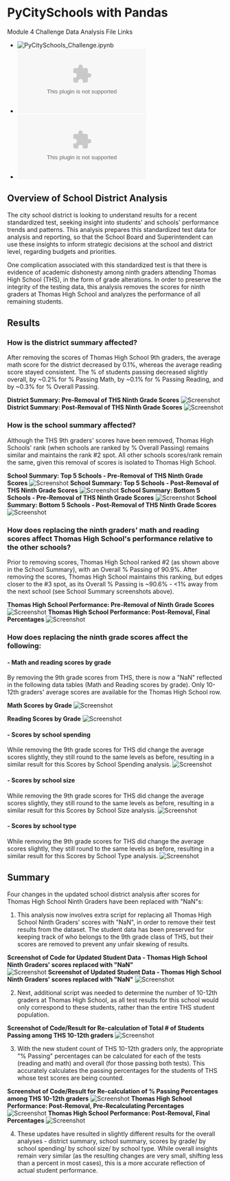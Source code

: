 # PyCitySchools with Pandas
Module 4 Challenge Data Analysis File Links
- ![PyCitySchools_Challenge.ipynb](https://github.com/aseo67/school-district-analysis/blob/main/PyCitySchools_Challenge.ipynb)
- ![schools_complete.csv](https://github.com/aseo67/school-district-analysis/blob/main/Resources/schools_complete.csv)
- ![students_complete.csv](https://github.com/aseo67/school-district-analysis/blob/main/Resources/students_complete.csv)

## Overview of School District Analysis
The city school district is looking to understand results for a recent standardized test, seeking insight into students' and schools' performance trends and patterns. This analysis prepares this standardized test data for analysis and reporting, so that the School Board and Superintendent can use these insights to inform strategic decisions at the school and district level, regarding budgets and priorities. 

One complication associated with this standardized test is that there is evidence of academic dishonesty among ninth graders attending Thomas High School (THS), in the form of grade alterations. In order to preserve the integrity of the testing data, this analysis removes the scores for ninth graders at Thomas High School and analyzes the performance of all remaining students. 

## Results
### How is the district summary affected?
After removing the scores of Thomas High School 9th graders, the average math score for the district decreased by 0.1%, whereas the average reading score stayed consistent. The % of students passing decreased slightly overall, by ~0.2% for % Passing Math, by ~0.1% for % Passing Reading, and by ~0.3% for % Overall Passing. 
  
  **District Summary: Pre-Removal of THS Ninth Grade Scores**
  ![Screenshot](https://github.com/aseo67/school-district-analysis/blob/main/Resources/Deliverable%202_District%20Summary%20-%20PreChallenge.png)
  **District Summary: Post-Removal of THS Ninth Grade Scores**
  ![Screenshot](https://github.com/aseo67/school-district-analysis/blob/main/Resources/Deliverable%202_District%20Summary%20-%20PostChallenge.png)

### How is the school summary affected?
Although the THS 9th graders' scores have been removed, Thomas High Schools' rank (when schools are ranked by % Overall Passing) remains similar and maintains the rank #2 spot. All other schools scores/rank remain the same, given this removal of scores is isolated to Thomas High School. 

  **School Summary: Top 5 Schools - Pre-Removal of THS Ninth Grade Scores**
  ![Screenshot](https://github.com/aseo67/school-district-analysis/blob/main/Resources/Deliverable%202_School%20Summary_Top5%20-%20PreChallenge.png)
  **School Summary: Top 5 Schools - Post-Removal of THS Ninth Grade Scores**
  ![Screenshot](https://github.com/aseo67/school-district-analysis/blob/main/Resources/Deliverable%202_School%20Summary_Top5%20-%20PostChallenge.png)
  **School Summary: Bottom 5 Schools - Pre-Removal of THS Ninth Grade Scores**
  ![Screenshot](https://github.com/aseo67/school-district-analysis/blob/main/Resources/Deliverable%202_School%20Summary_Bottom5%20-%20PreChallenge.png)
  **School Summary: Bottom 5 Schools - Post-Removal of THS Ninth Grade Scores**
  ![Screenshot](https://github.com/aseo67/school-district-analysis/blob/main/Resources/Deliverable%202_School%20Summary_Bottom5%20-%20PostChallenge.png)

### How does replacing the ninth graders' math and reading scores affect Thomas High School's performance relative to the other schools?
Prior to removing scores, Thomas High School ranked #2 (as shown above in the School Summary), with an Overall % Passing of 90.9%. After removing the scores, Thomas High School maintains this ranking, but edges closer to the #3 spot, as its Overall % Passing is ~90.6% - <1% away from the next school (see School Summary screenshots above). 

  **Thomas High School Performance: Pre-Removal of Ninth Grade Scores**
  ![Screenshot](https://github.com/aseo67/school-district-analysis/blob/main/Resources/Deliverable%202_School%20Summary_PreChallenge.png)
   **Thomas High School Performance: Post-Removal, Final Percentages**
  ![Screenshot](https://github.com/aseo67/school-district-analysis/blob/main/Resources/Deliverable%202_School%20Summary_THS%20PostReplace.png)

### How does replacing the ninth grade scores affect the following: 
#### - Math and reading scores by grade
By removing the 9th grade scores from THS, there is now a "NaN" reflected in the following data tables (Math and Reading scores by grade). Only 10-12th graders' average scores are available for the Thomas High School row. 
 
  **Math Scores by Grade**
  ![Screenshot](https://github.com/aseo67/school-district-analysis/blob/main/Resources/Deliverable%202_Math%20Scores%20By%20Grade.png)
  
  **Reading Scores by Grade**
  ![Screenshot](https://github.com/aseo67/school-district-analysis/blob/main/Resources/Deliverable%202_Reading%20Scores%20By%20Grade.png)

#### - Scores by school spending
While removing the 9th grade scores for THS did change the average scores slightly, they still round to the same levels as before, resulting in a similar result for this Scores by School Spending analysis. 
  ![Screenshot](https://github.com/aseo67/school-district-analysis/blob/main/Resources/Deliverable%202_Spending%20Summary.png)

#### - Scores by school size
While removing the 9th grade scores for THS did change the average scores slightly, they still round to the same levels as before, resulting in a similar result for this Scores by School Size analysis. 
  ![Screenshot](https://github.com/aseo67/school-district-analysis/blob/main/Resources/Deliverable%202_School%20Size%20Summary.png)

#### - Scores by school type
While removing the 9th grade scores for THS did change the average scores slightly, they still round to the same levels as before, resulting in a similar result for this Scores by School Type analysis. 
  ![Screenshot](https://github.com/aseo67/school-district-analysis/blob/main/Resources/Deliverable%202_School%20Type%20Summary.png)

## Summary
Four changes in the updated school district analysis after scores for Thomas High School Ninth Graders have been replaced with "NaN"s: 
 1. This analysis now involves extra script for replacing all Thomas High School Ninth Graders' scores with "NaN", in order to remove their test results from the dataset. The student data has been preserved for keeping track of who belongs to the 9th grade class of THS, but their scores are removed to prevent any unfair skewing of results. 
 
 **Screenshot of Code for Updated Student Data - Thomas High School Ninth Graders' scores replaced with "NaN"**  
  ![Screenshot](https://github.com/aseo67/school-district-analysis/blob/main/Resources/Code%20for%20Deliverable%201_Replace%20Gr.9%20Thomas%20HS%20Grades%20to%20NaN.png)
  **Screenshot of Updated Student Data - Thomas High School Ninth Graders' scores replaced with "NaN"**
  ![Screenshot](https://github.com/aseo67/school-district-analysis/blob/main/Resources/Deliverable%201_Replace%20Gr.9%20Thomas%20HS%20Grades%20to%20NaN.png)
 
 2. Next, additional script was needed to determine the number of 10-12th graders at Thomas High School, as all test results for this school would only correspond to these students, rather than the entire THS student population. 
  
  **Screenshot of Code/Result for Re-calculation of Total # of Students Passing among THS 10-12th graders**
  ![Screenshot](https://github.com/aseo67/school-district-analysis/blob/main/Resources/Code%20for%20Deliverable%201_THS%20New%20Student%20Counts.png)
 
 3. With the new student count of THS 10-12th graders only, the appropriate "% Passing" percentages can be calculated for each of the tests (reading and math) and overall (for those passing both tests). This accurately calculates the passing percentages for the students of THS whose test scores are being counted. 
  
  **Screenshot of Code/Result for Re-calculation of % Passing Percentages among THS 10-12th graders**
  ![Screenshot](https://github.com/aseo67/school-district-analysis/blob/main/Resources/Code%20for%20Deliverable%201_ReCalculating%20Total%20Passing%20%2B%20Percentages.png)
  **Thomas High School Performance: Post-Removal, Pre-Recalculating Percentages**
  ![Screenshot](https://github.com/aseo67/school-district-analysis/blob/main/Resources/Deliverable%202_School%20Summary_THS%20PreReplace.png)
   **Thomas High School Performance: Post-Removal, Final Percentages**
  ![Screenshot](https://github.com/aseo67/school-district-analysis/blob/main/Resources/Deliverable%202_School%20Summary_THS%20PostReplace.png)
 
 4. These updates have resulted in slightly different results for the overall analyses - district summary, school summary, scores by grade/ by school spending/ by school size/ by school type. While overall insights remain very similar (as the resulting changes are very small, shifting less than a percent in most cases), this is a more accurate reflection of actual student performance. 
  
